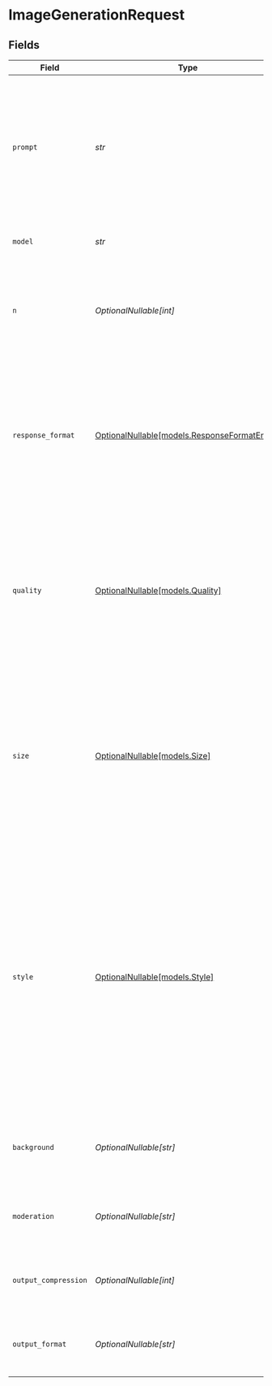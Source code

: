 # ImageGenerationRequest


## Fields

| Field                                                                                                                                                                                                                                                                              | Type                                                                                                                                                                                                                                                                               | Required                                                                                                                                                                                                                                                                           | Description                                                                                                                                                                                                                                                                        |
| ---------------------------------------------------------------------------------------------------------------------------------------------------------------------------------------------------------------------------------------------------------------------------------- | ---------------------------------------------------------------------------------------------------------------------------------------------------------------------------------------------------------------------------------------------------------------------------------- | ---------------------------------------------------------------------------------------------------------------------------------------------------------------------------------------------------------------------------------------------------------------------------------- | ---------------------------------------------------------------------------------------------------------------------------------------------------------------------------------------------------------------------------------------------------------------------------------- |
| `prompt`                                                                                                                                                                                                                                                                           | *str*                                                                                                                                                                                                                                                                              | :heavy_check_mark:                                                                                                                                                                                                                                                                 | A text description of the desired image(s). The maximum length is 1000 characters for dall-e-2 and 4000 characters for dall-e-3.                                                                                                                                                   |
| `model`                                                                                                                                                                                                                                                                            | *str*                                                                                                                                                                                                                                                                              | :heavy_check_mark:                                                                                                                                                                                                                                                                 | The model to use for image generation.                                                                                                                                                                                                                                             |
| `n`                                                                                                                                                                                                                                                                                | *OptionalNullable[int]*                                                                                                                                                                                                                                                            | :heavy_minus_sign:                                                                                                                                                                                                                                                                 | The number of images to generate. Must be between 1 and 10. For dall-e-3, only n=1 is supported.                                                                                                                                                                                   |
| `response_format`                                                                                                                                                                                                                                                                  | [OptionalNullable[models.ResponseFormatEnum]](../models/responseformatenum.md)                                                                                                                                                                                                     | :heavy_minus_sign:                                                                                                                                                                                                                                                                 | The format in which the generated images are returned. Must be one of url or b64_json. URLs are only valid for 60 minutes after the image has been generated.                                                                                                                      |
| `quality`                                                                                                                                                                                                                                                                          | [OptionalNullable[models.Quality]](../models/quality.md)                                                                                                                                                                                                                           | :heavy_minus_sign:                                                                                                                                                                                                                                                                 | The quality of the image that will be generated. hd creates images with finer details and greater consistency across the image. This param is only supported for dall-e-3.                                                                                                         |
| `size`                                                                                                                                                                                                                                                                             | [OptionalNullable[models.Size]](../models/size.md)                                                                                                                                                                                                                                 | :heavy_minus_sign:                                                                                                                                                                                                                                                                 | The size of the generated images. Must be one of 256x256, 512x512, or 1024x1024 for dall-e-2. Must be one of 1024x1024, 1792x1024, or 1024x1792 for dall-e-3 models.                                                                                                               |
| `style`                                                                                                                                                                                                                                                                            | [OptionalNullable[models.Style]](../models/style.md)                                                                                                                                                                                                                               | :heavy_minus_sign:                                                                                                                                                                                                                                                                 | The style of the generated images. Must be one of vivid or natural. Vivid causes the model to lean towards generating hyper-real and dramatic images. Natural causes the model to produce more natural, less hyper-real looking images. This param is only supported for dall-e-3. |
| `background`                                                                                                                                                                                                                                                                       | *OptionalNullable[str]*                                                                                                                                                                                                                                                            | :heavy_minus_sign:                                                                                                                                                                                                                                                                 | OpenAI only: Specify the background removal for the generated image.                                                                                                                                                                                                               |
| `moderation`                                                                                                                                                                                                                                                                       | *OptionalNullable[str]*                                                                                                                                                                                                                                                            | :heavy_minus_sign:                                                                                                                                                                                                                                                                 | OpenAI only: Content moderation settings for the image generation.                                                                                                                                                                                                                 |
| `output_compression`                                                                                                                                                                                                                                                               | *OptionalNullable[int]*                                                                                                                                                                                                                                                            | :heavy_minus_sign:                                                                                                                                                                                                                                                                 | OpenAI only: Compression level for the output image, from 0 to 100.                                                                                                                                                                                                                |
| `output_format`                                                                                                                                                                                                                                                                    | *OptionalNullable[str]*                                                                                                                                                                                                                                                            | :heavy_minus_sign:                                                                                                                                                                                                                                                                 | OpenAI only: The output format for the generated image.                                                                                                                                                                                                                            |